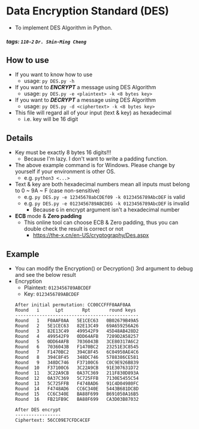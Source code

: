 # Data Encryption Standard (DES)

- To implement DES Algorithm in Python.

##### tags: `110-2` `Dr. Shin-Ming Cheng`

## How to use

- If you want to know how to use
	- usage: `py DES.py -h`
- If you want to ***ENCRYPT*** a message using DES Algorithm
	- usage: `py DES.py -e <plaintext> -k <8 bytes key>`
- If you want to ***DECRYPT*** a message using DES Algorithm
	- usage: `py DES.py -d <ciphertext> -k <8 bytes key>`
- This file will regard all of your input (text & key) as hexadecimal
	- i.e. key will be 16 digit

## Details

- Key must be exactly 8 bytes 16 digits!!!
	- Because I'm lazy. I don't want to write a padding function.
- The above example command is for Windows. Please change by yourself if your environment is other OS.
	- e.g. `python3 <...>`
- Text & key are both hexadecimal numbers mean all inputs must belong to 0 ~ 9A ~ F (case non-sensitive)
	- e.g. `py DES.py -e 12345678abCDEf09 -k 0123456789AbcDEF` is valid
	- e.g. `py DES.py -e 0123456789ABCDEG -k 0123456789AbcDEF` is invalid
		- Because `G` in encrypt argument isn't a hexadecimal number
- **ECB** mode & **Zero padding**
	- This online tool can choose ECB & Zero padding, thus you can double check the result is correct or not
		- https://the-x.cn/en-US/cryptography/Des.aspx

## Example

- You can modify the Encryption() or Decryption() 3rd argument to debug and see the below result
- Encryption
	- Plaintext: `0123456789ABCDEF`
	- Key: `0123456789ABCDEF`
	```
	After initial permutation: CC00CCFFF0AAF0AA
	Round   i      Lpt       Rpt       round keys
	----------------------------------------------
	Round   1   F0AAF0AA   5E1CEC63   0B02679B49A5
	Round   2   5E1CEC63   82E13C49   69A659256A26
	Round   3   82E13C49   499542F9   45D48AB428D2
	Round   4   499542F9   0DD64AFB   7289D2A58257
	Round   5   0DD64AFB   7036043B   3CE80317A6C2
	Round   6   7036043B   F1470BC2   23251E3C8545
	Round   7   F1470BC2   394C8F45   6C04950AE4C6
	Round   8   394C8F45   348DC746   5788386CE581
	Round   9   348DC746   F37100C6   C0C9E926B839
	Round  10   F37100C6   3C22A9CB   91E307631D72
	Round  11   3C22A9CB   0A37C369   211F830D893A
	Round  12   0A37C369   5C725FFB   7130E5455C54
	Round  13   5C725FFB   F4748AD6   91C4D04980FC
	Round  14   F4748AD6   CC6C340E   5443B681DC8D
	Round  15   CC6C340E   BA88F699   B691050A16B5
	Round  16   FB21FB9C   BA88F699   CA3D03B87032

	After DES encrypt
	-----------------
	Ciphertext: 56CC09E7CFDC4CEF
	```
